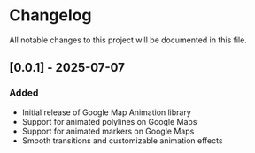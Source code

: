 # Changelog

All notable changes to this project will be documented in this file.



## [0.0.1] - 2025-07-07

### Added
- Initial release of Google Map Animation library
- Support for animated polylines on Google Maps
- Support for animated markers on Google Maps
- Smooth transitions and customizable animation effects




